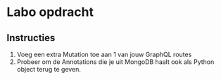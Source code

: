 # Labo opdracht

## Instructies

1. Voeg een extra Mutation toe aan 1 van jouw GraphQL routes
2. Probeer om de Annotations die je uit MongoDB haalt ook als Python object terug te geven.
